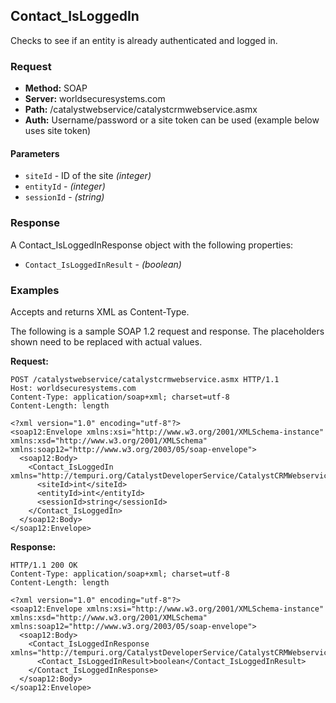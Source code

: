 ## Contact_IsLoggedIn

Checks to see if an entity is already authenticated and logged in.

### Request

* **Method:** SOAP
* **Server:** worldsecuresystems.com
* **Path:** /catalystwebservice/catalystcrmwebservice.asmx
* **Auth:** Username/password or a site token can be used (example below uses site token)

#### Parameters

* `siteId` - ID of the site *(integer)*
* `entityId` - *(integer)*
* `sessionId` - *(string)*

### Response

A Contact_IsLoggedInResponse object with the following properties:

* `Contact_IsLoggedInResult` - *(boolean)* 

### Examples

Accepts and returns XML as Content-Type. 

The following is a sample SOAP 1.2 request and response. The placeholders shown need to be replaced with actual values.

**Request:**
~~~
POST /catalystwebservice/catalystcrmwebservice.asmx HTTP/1.1
Host: worldsecuresystems.com
Content-Type: application/soap+xml; charset=utf-8
Content-Length: length

<?xml version="1.0" encoding="utf-8"?>
<soap12:Envelope xmlns:xsi="http://www.w3.org/2001/XMLSchema-instance" xmlns:xsd="http://www.w3.org/2001/XMLSchema" xmlns:soap12="http://www.w3.org/2003/05/soap-envelope">
  <soap12:Body>
    <Contact_IsLoggedIn xmlns="http://tempuri.org/CatalystDeveloperService/CatalystCRMWebservice">
      <siteId>int</siteId>
      <entityId>int</entityId>
      <sessionId>string</sessionId>
    </Contact_IsLoggedIn>
  </soap12:Body>
</soap12:Envelope>
~~~

**Response:**
~~~
HTTP/1.1 200 OK
Content-Type: application/soap+xml; charset=utf-8
Content-Length: length

<?xml version="1.0" encoding="utf-8"?>
<soap12:Envelope xmlns:xsi="http://www.w3.org/2001/XMLSchema-instance" xmlns:xsd="http://www.w3.org/2001/XMLSchema" xmlns:soap12="http://www.w3.org/2003/05/soap-envelope">
  <soap12:Body>
    <Contact_IsLoggedInResponse xmlns="http://tempuri.org/CatalystDeveloperService/CatalystCRMWebservice">
      <Contact_IsLoggedInResult>boolean</Contact_IsLoggedInResult>
    </Contact_IsLoggedInResponse>
  </soap12:Body>
</soap12:Envelope>
~~~
